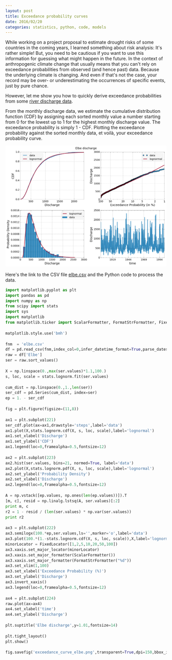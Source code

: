 ```yaml
---
layout: post
title: Exceedance probability curves
date: 2016/02/20
categories: statistics, python, code, models
---
```


While working on a project proposal to estimate drought risks of some countries
in the coming years, I learned something about risk analysis: It's rather
simple! But, you need to be cautious if you want to use this information for
guessing what might happen in the future. In the context of anthropogenic
climate change that usually means that you can't rely on exceedance
probabilities from observed (and hence past) data. Because the underlying
climate is changing. And even if that's not the case, your record may be over-
or underestimating the occurrences of specific events, just by pure chance.

However, let me show you how to quickly derive exceedance probabilities from
some <a href="http://www.cgd.ucar.edu/cas/catalog/surface/dai-runoff/"
target="_blank">river discharge data</a>.

From the monthly discharge data, we estimate the cumulative distribution
function (CDF) by assigning each sorted monthly value a number starting
from 0 for the lowest up to 1 for the highest monthly discharge value.
The exceedance probability is simply 1 - CDF. Plotting the exceedance
probability against the sorted monthly data, et voilà, your exceedance
probability curve.

![Exceedance Probability Curve](/assets/exceedance_curve_elbe.png)

Here's the link to the CSV file [elbe.csv](/assets/elbe.csv) and the Python code
to process the data.

```python
import matplotlib.pyplot as plt
import pandas as pd
import numpy as np
from scipy import stats
import sys
import matplotlib
from matplotlib.ticker import ScalarFormatter, FormatStrFormatter, FixedLocator

matplotlib.style.use('bmh')

fnm  = 'elbe.csv'
df = pd.read_csv(fnm,index_col=0,infer_datetime_format=True,parse_dates=True)
raw = df['Elbe']
ser = raw.sort_values()

X = np.linspace(0.,max(ser.values)*1.1,100.)
s, loc, scale = stats.lognorm.fit(ser.values)

cum_dist = np.linspace(0.,1.,len(ser))
ser_cdf = pd.Series(cum_dist, index=ser)
ep = 1. - ser_cdf

fig = plt.figure(figsize=(11,8))

ax1 = plt.subplot(221)
ser_cdf.plot(ax=ax1,drawstyle='steps',label='data')
ax1.plot(X,stats.lognorm.cdf(X, s, loc, scale),label='lognormal')
ax1.set_xlabel('Discharge')
ax1.set_ylabel('CDF')
ax1.legend(loc=0,framealpha=0.5,fontsize=12)

ax2 = plt.subplot(223)
ax2.hist(ser.values, bins=21, normed=True, label='data')
ax2.plot(X,stats.lognorm.pdf(X, s, loc, scale),label='lognormal')
ax2.set_ylabel('Probability Density')
ax2.set_xlabel('Discharge')
ax2.legend(loc=0,framealpha=0.5,fontsize=12)

A = np.vstack([ep.values, np.ones(len(ep.values))]).T
[m, c], resid = np.linalg.lstsq(A, ser.values)[:2]
print m, c
r2 = 1 - resid / (len(ser.values) * np.var(ser.values))
print r2

ax3 = plt.subplot(222)
ax3.semilogx(100.*ep,ser.values,ls='',marker='o',label='data')
ax3.plot(100.*(1.-stats.lognorm.cdf(X, s, loc, scale)),X,label='lognormal')
minorLocator = FixedLocator([1,2,5,10,20,50,100])
ax3.xaxis.set_major_locator(minorLocator)
ax3.xaxis.set_major_formatter(ScalarFormatter())
ax3.xaxis.set_major_formatter(FormatStrFormatter("%d"))
ax3.set_xlim(1,100)
ax3.set_xlabel('Exceedance Probability (%)')
ax3.set_ylabel('Discharge')
ax3.invert_xaxis()
ax3.legend(loc=0,framealpha=0.5,fontsize=12)

ax4 = plt.subplot(224)
raw.plot(ax=ax4)
ax4.set_xlabel('time')
ax4.set_ylabel('Discharge')

plt.suptitle('Elbe discharge',y=1.01,fontsize=14)

plt.tight_layout()
plt.show() 

fig.savefig('exceedance_curve_elbe.png',transparent=True,dpi=150,bbox_inches='tight')
```


